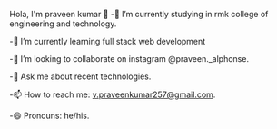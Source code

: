 Hola, I'm praveen kumar 👋
-🔭 I’m currently studying in rmk college of engineering and technology.

-🌱 I’m currently learning full stack web development

-👯 I’m looking to collaborate on instagram @praveen._alphonse.

-💬 Ask me about recent technologies.

-📫 How to reach me: v.praveenkumar257@gmail.com.

-😄 Pronouns: he/his.
